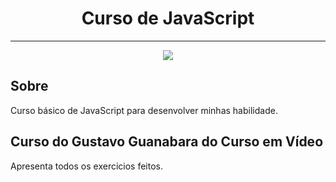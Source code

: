 <h1 align="center">Curso de JavaScript</h1>
<hr>
<p align="center">
<img src="http://img.shields.io/static/v1?label=STATUS&message=FINALIZADO&color=GREEN&style=for-the-badge"/>
</p>


<h2>Sobre</h2>
<p>Curso básico de JavaScript para desenvolver minhas habilidade.</p>
<h2>Curso do Gustavo Guanabara do Curso em Vídeo</h2>
<p>Apresenta todos os exercicios feitos.</p>
